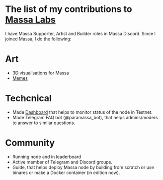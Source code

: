 # The list of my contributions to [Massa Labs](https://massa.net/)
I have Massa Supporter, Artist and Builder roles in Massa Discord.
Since I joined Massa, I do the following:

# Art
- [3D visualisations](https://disk.yandex.ru/d/lKKkX07m_wz5ug) for Massa
- [Memes](https://disk.yandex.ru/d/UX0K7PycWHOQBw)

# Techcnical
- Made [Dashboard](https://paranormal-brothers.com/massa/) that helps to monitor status of the node in Testnet.
- Made Telegram FAQ bot (@paramassa_bot), that helps admins/moders to answer to similar questions.

# Community
- Running node and in leaderboard
- Active member of Telegram and Discord groups.
- Guide, that helps deploy Massa node by building from scratch or use binares or make a Docker container (in edition now).
